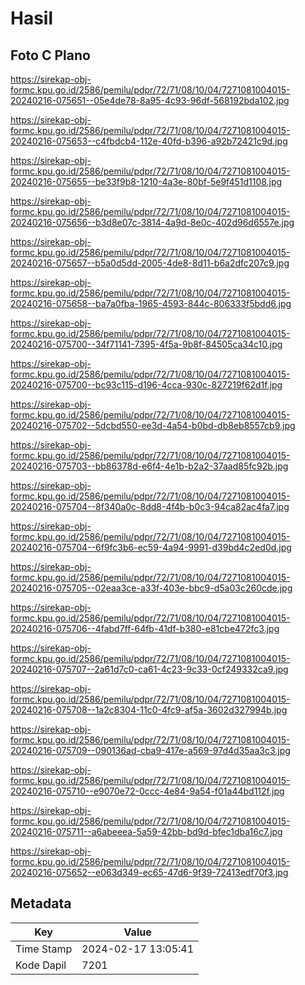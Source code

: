 # Hasil

## Foto C Plano

https://sirekap-obj-formc.kpu.go.id/2586/pemilu/pdpr/72/71/08/10/04/7271081004015-20240216-075651--05e4de78-8a95-4c93-96df-568192bda102.jpg

https://sirekap-obj-formc.kpu.go.id/2586/pemilu/pdpr/72/71/08/10/04/7271081004015-20240216-075653--c4fbdcb4-112e-40fd-b396-a92b72421c9d.jpg

https://sirekap-obj-formc.kpu.go.id/2586/pemilu/pdpr/72/71/08/10/04/7271081004015-20240216-075655--be33f9b8-1210-4a3e-80bf-5e9f451d1108.jpg

https://sirekap-obj-formc.kpu.go.id/2586/pemilu/pdpr/72/71/08/10/04/7271081004015-20240216-075656--b3d8e07c-3814-4a9d-8e0c-402d96d6557e.jpg

https://sirekap-obj-formc.kpu.go.id/2586/pemilu/pdpr/72/71/08/10/04/7271081004015-20240216-075657--b5a0d5dd-2005-4de8-8d11-b6a2dfc207c9.jpg

https://sirekap-obj-formc.kpu.go.id/2586/pemilu/pdpr/72/71/08/10/04/7271081004015-20240216-075658--ba7a0fba-1965-4593-844c-806333f5bdd6.jpg

https://sirekap-obj-formc.kpu.go.id/2586/pemilu/pdpr/72/71/08/10/04/7271081004015-20240216-075700--34f71141-7395-4f5a-9b8f-84505ca34c10.jpg

https://sirekap-obj-formc.kpu.go.id/2586/pemilu/pdpr/72/71/08/10/04/7271081004015-20240216-075700--bc93c115-d196-4cca-930c-827219f62d1f.jpg

https://sirekap-obj-formc.kpu.go.id/2586/pemilu/pdpr/72/71/08/10/04/7271081004015-20240216-075702--5dcbd550-ee3d-4a54-b0bd-db8eb8557cb9.jpg

https://sirekap-obj-formc.kpu.go.id/2586/pemilu/pdpr/72/71/08/10/04/7271081004015-20240216-075703--bb86378d-e6f4-4e1b-b2a2-37aad85fc92b.jpg

https://sirekap-obj-formc.kpu.go.id/2586/pemilu/pdpr/72/71/08/10/04/7271081004015-20240216-075704--8f340a0c-8dd8-4f4b-b0c3-94ca82ac4fa7.jpg

https://sirekap-obj-formc.kpu.go.id/2586/pemilu/pdpr/72/71/08/10/04/7271081004015-20240216-075704--6f9fc3b6-ec59-4a94-9991-d39bd4c2ed0d.jpg

https://sirekap-obj-formc.kpu.go.id/2586/pemilu/pdpr/72/71/08/10/04/7271081004015-20240216-075705--02eaa3ce-a33f-403e-bbc9-d5a03c260cde.jpg

https://sirekap-obj-formc.kpu.go.id/2586/pemilu/pdpr/72/71/08/10/04/7271081004015-20240216-075706--4fabd7ff-64fb-41df-b380-e81cbe472fc3.jpg

https://sirekap-obj-formc.kpu.go.id/2586/pemilu/pdpr/72/71/08/10/04/7271081004015-20240216-075707--2a61d7c0-ca61-4c23-9c33-0cf249332ca9.jpg

https://sirekap-obj-formc.kpu.go.id/2586/pemilu/pdpr/72/71/08/10/04/7271081004015-20240216-075708--1a2c8304-11c0-4fc9-af5a-3602d327994b.jpg

https://sirekap-obj-formc.kpu.go.id/2586/pemilu/pdpr/72/71/08/10/04/7271081004015-20240216-075709--090136ad-cba9-417e-a569-97d4d35aa3c3.jpg

https://sirekap-obj-formc.kpu.go.id/2586/pemilu/pdpr/72/71/08/10/04/7271081004015-20240216-075710--e9070e72-0ccc-4e84-9a54-f01a44bd112f.jpg

https://sirekap-obj-formc.kpu.go.id/2586/pemilu/pdpr/72/71/08/10/04/7271081004015-20240216-075711--a6abeeea-5a59-42bb-bd9d-bfec1dba16c7.jpg

https://sirekap-obj-formc.kpu.go.id/2586/pemilu/pdpr/72/71/08/10/04/7271081004015-20240216-075652--e063d349-ec65-47d6-9f39-72413edf70f3.jpg


## Metadata

| Key        | Value               |
| ---------- | ------------------- |
| Time Stamp | 2024-02-17 13:05:41 |
| Kode Dapil | 7201                |



